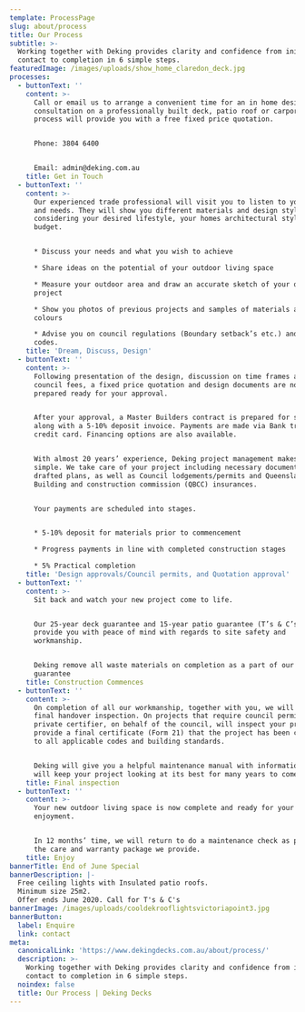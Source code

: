 ```yaml
---
template: ProcessPage
slug: about/process
title: Our Process
subtitle: >-
  Working together with Deking provides clarity and confidence from initial
  contact to completion in 6 simple steps.
featuredImage: /images/uploads/show_home_claredon_deck.jpg
processes:
  - buttonText: ''
    content: >-
      Call or email us to arrange a convenient time for an in home design
      consultation on a professionally built deck, patio roof or carport.  Our
      process will provide you with a free fixed price quotation.


      Phone: 3804 6400


      Email: admin@deking.com.au
    title: Get in Touch
  - buttonText: ''
    content: >-
      Our experienced trade professional will visit you to listen to your ideas
      and needs. They will show you different materials and design styles
      considering your desired lifestyle, your homes architectural style and
      budget.


      * Discuss your needs and what you wish to achieve

      * Share ideas on the potential of your outdoor living space

      * Measure your outdoor area and draw an accurate sketch of your deck/patio
      project

      * Show you photos of previous projects and samples of materials and
      colours

      * Advise you on council regulations (Boundary setback’s etc.) and building
      codes.
    title: 'Dream, Discuss, Design'
  - buttonText: ''
    content: >-
      Following presentation of the design, discussion on time frames and
      council fees, a fixed price quotation and design documents are now
      prepared ready for your approval.


      After your approval, a Master Builders contract is prepared for signing,
      along with a 5-10% deposit invoice. Payments are made via Bank transfer or
      credit card. Financing options are also available.


      With almost 20 years’ experience, Deking project management makes it
      simple. We take care of your project including necessary documents, and
      drafted plans, as well as Council lodgements/permits and Queensland
      Building and construction commission (QBCC) insurances.


      Your payments are scheduled into stages.


      * 5-10% deposit for materials prior to commencement

      * Progress payments in line with completed construction stages

      * 5% Practical completion
    title: 'Design approvals/Council permits, and Quotation approval'
  - buttonText: ''
    content: >-
      Sit back and watch your new project come to life.


      Our 25-year deck guarantee and 15-year patio guarantee (T’s & C’s apply)
      provide you with peace of mind with regards to site safety and
      workmanship.


      Deking remove all waste materials on completion as a part of our tidy deck
      guarantee
    title: Construction Commences
  - buttonText: ''
    content: >-
      On completion of all our workmanship, together with you, we will perform a
      final handover inspection. On projects that require council permits, a
      private certifier, on behalf of the council, will inspect your project and
      provide a final certificate (Form 21) that the project has been completed
      to all applicable codes and building standards.


      Deking will give you a helpful maintenance manual with information that
      will keep your project looking at its best for many years to come.
    title: Final inspection
  - buttonText: ''
    content: >-
      Your new outdoor living space is now complete and ready for your
      enjoyment.


      In 12 months’ time, we will return to do a maintenance check as part of
      the care and warranty package we provide.
    title: Enjoy
bannerTitle: End of June Special
bannerDescription: |-
  Free ceiling lights with Insulated patio roofs. 
  Minimum size 25m2.
  Offer ends June 2020. Call for T's & C's
bannerImage: /images/uploads/cooldekrooflightsvictoriapoint3.jpg
bannerButton:
  label: Enquire
  link: contact
meta:
  canonicalLink: 'https://www.dekingdecks.com.au/about/process/'
  description: >-
    Working together with Deking provides clarity and confidence from initial
    contact to completion in 6 simple steps.
  noindex: false
  title: Our Process | Deking Decks
---
```


